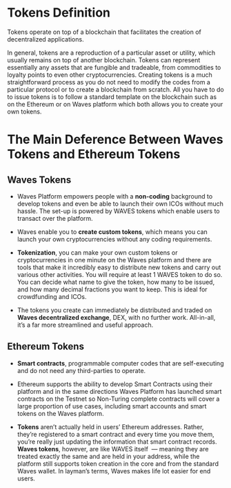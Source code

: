 # Tokens Definition

Tokens operate on top of a blockchain that facilitates the creation of decentralized applications.

In general, tokens are a reproduction of a particular asset or utility, which usually remains on top of another blockchain. Tokens can represent essentially any assets that are fungible and tradeable, from commodities to loyalty points to even other cryptocurrencies. Creating tokens is a much straightforward process as you do not need to modify the codes from a particular protocol or to create a blockchain from scratch. All you have to do to issue tokens is to follow a standard template on the blockchain such as on the Ethereum or on Waves platform which both allows you to create your own tokens.

# The Main Deference Between Waves Tokens and Ethereum Tokens

## Waves Tokens

* Waves Platform empowers people with a **non-coding** background to develop tokens and even be able to launch their own ICOs without much hassle. The set-up is powered by WAVES tokens which enable users to transact over the platform.

* Waves enable you to **create custom tokens**, which means you can launch your own cryptocurrencies without any coding requirements.

* **Tokenization**, you can make your own custom tokens or cryptocurrencies in one minute on the Waves platform and there are tools that make it incredibly easy to distribute new tokens and carry out various other activities. You will require at least 1 WAVES token to do so. You can decide what name to give the token, how many to be issued, and how many decimal fractions you want to keep. This is ideal for crowdfunding and ICOs.
* The tokens you create can immediately be distributed and traded on **Waves decentralized exchange**, DEX, with no further work. All-in-all, it’s a far more streamlined and useful approach.

## Ethereum Tokens

* **Smart contracts**, programmable computer codes that are self-executing and do not need any third-parties to operate.
* Ethereum supports the ability to develop Smart Contracts using their platform and in the same directions Waves Platform has launched smart contracts on the Testnet so Non-Turing complete contracts will cover a large proportion of use cases, including smart accounts and smart tokens on the Waves platform.

* **Tokens** aren’t actually held in users’ Ethereum addresses. Rather, they’re registered to a smart contract and every time you move them, you’re really just updating the information that smart contract records. **Waves tokens**, however, are like WAVES itself  — meaning they are treated exactly the same and are held in your address, while the platform still supports token creation in the core and from the standard Waves wallet. In layman’s terms, Waves makes life lot easier for end users. 



